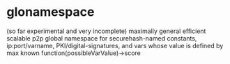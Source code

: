 # glonamespace
(so far experimental and very incomplete) maximally general efficient scalable p2p global namespace for securehash-named constants, ip:port/varname, PKI/digital-signatures, and vars whose value is defined by max known function(possibleVarValue)->score
